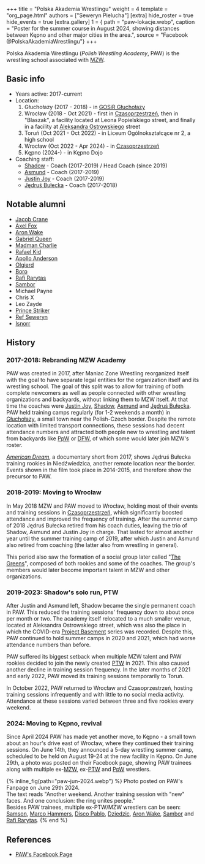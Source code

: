 +++
title = "Polska Akademia Wrestlingu"
weight = 4
template = "org_page.html"
authors = ["Seweryn Pielucha"]
[extra]
hide_roster = true
hide_events = true
[extra.gallery]
1 = { path = "paw-lokacje.webp", caption = "Poster for the summer course in August 2024, showing distances between Kępno and other major cities in the area.", source = "Facebook @PolskaAkademiaWrestlingu"}
+++

Polska Akademia Wrestlingu (_Polish Wrestling Academy_, PAW) is the wrestling school associated with [MZW](@/o/mzw.md).

## Basic info

* Years active: 2017-current
* Location:
  1. Głuchołazy (2017 - 2018) - in [GOSiR Głuchołazy](@/v/gosir-glucholazy.md)
  2. Wrocław (2018 - Oct 2021) - first in [Czasoprzestrzeń](@/v/czasoprzestrzen.md),
     then in "Blaszak", a facility located at Leona Popielskiego street,
     and finally in a facility at [Aleksandra Ostrowskiego](@/v/ostrowskiego-wroclaw.md) street
  3. Toruń (Oct 2021 - Oct 2022) - in Liceum Ogólnokształcące nr 2, a high school
  4. Wrocław (Oct 2022 - Apr 2024) - in [Czasoprzestrzeń](@/v/czasoprzestrzen.md)
  5. Kępno (2024-) - in Kępno Dojo
* Coaching staff:
  - [Shadow](@/w/shadow.md) - Coach (2017-2019) / Head Coach (since 2019)
  - [Asmund](@/w/asmund.md) - Coach (2017-2019)
  - [Justin Joy](@/w/justin-joy.md) - Coach (2017-2019)
  - [Jędruś Bułecka](@/w/jedrus-bulecka.md) - Coach (2017-2018)

## Notable alumni

* [Jacob Crane](@/w/jacob-crane.md)
* [Axel Fox](@/w/axel-fox.md)
* [Aron Wake](@/w/aron-wake.md)
* [Gabriel Queen](@/w/gabriel-queen.md)
* [Madman Charlie](@/w/madman-charlie.md)
* [Rafael Kid](@/w/rafael-kid.md)
* [Apollo Anderson](@/w/apollo-anderson.md)
* [Olgierd](@/w/olgierd.md)
* [Boro](@/w/boro.md)
* [Rafi Rarytas](@/w/rafi.md)
* [Sambor](@/w/sambor.md)
* Michael Payne
* Chris X
* Leo Zayde
* [Prince Striker](@/w/royal-striker.md)
* [Ref Seweryn](@/w/sedzia-seweryn.md)
* [Isnorr](@/w/isnorr.md)

## History

### 2017-2018: Rebranding MZW Academy

PAW was created in 2017, after Maniac Zone Wrestling reorganized itself with the goal to have separate legal entities for the organization itself and its wrestling school.
The goal of this split was to allow for training of both complete newcomers as well as people connected with other wrestling organizations and backyards, without linking them to MZW itself.
At that time the coaches were [Justin Joy](@/w/justin-joy.md), [Shadow](@/w/shadow.md), [Asmund](@/w/asmund.md) and [Jędruś Bułecka](@/w/jedrus-bulecka.md).
PAW held training camps regularly (for 1-2 weekends a month) in [Głuchołazy](@/v/gosir-glucholazy.md), a small town near the Polish-Czech border.
Despite the remote location with limited transport connections, these sessions had decent attendance numbers and attracted both people new to wrestling and talent from backyards like [PpW](@/o/ppw.md) or [DFW](@/o/dfw.md), of which some would later join MZW's roster.

[_American Dream_](@/a/american-dream.md), a documentary short from 2017, shows Jędruś Bułecka training rookies in Niedźwiedzica, another remote location near the border. Events shown in the film took place in 2014-2015, and therefore show the precursor to PAW.

### 2018-2019: Moving to Wrocław

In May 2018 MZW and PAW moved to Wrocław, holding most of their events and training sessions in [Czasoprzestrzeń](@/v/czasoprzestrzen.md), which significantly boosted attendance and improved the frequency of training.
After the summer camp of 2018 Jędruś Bułecka retired from his coach duties, leaving the trio of Shadow, Asmund and Justin Joy in charge.
That lasted for almost another year until the summer training camp of 2019, after which Justin and Asmund also retired from coaching (the latter also from wrestling in general).

This period also saw the formation of a social group later called "[The Greens](@/a/the-greens.md)", composed of both rookies and some of the coaches. The group's members would later become important talent in MZW and other organizations.

### 2019-2023: Shadow's solo run, PTW

After Justin and Asmund left, Shadow became the single permanent coach in PAW.
This reduced the training sessions' frequency down to about once per month or two.
The academy itself relocated to a much smaller venue, located at Aleksandra Ostrowskiego street, which was also the place in which the COVID-era [Project Basement](@/e/mzw/2021-03-18-mzw-project-basement-1.md) series was recorded.
Despite this, PAW continued to hold summer camps in 2020 and 2021, which had worse attendance numbers than before.

PAW suffered its biggest setback when multiple MZW talent and PAW rookies decided to join the newly created [PTW](@/o/ptw.md) in 2021.
This also caused another decline in training session frequency. In the later months of 2021 and early 2022, PAW moved its training sessions temporarily to Toruń.

In October 2022, PAW returned to Wrocław and Czasoprzestrzeń, hosting training sessions infrequently and with little to no social media activity.
Attendance at these sessions varied between three and five rookies every weekend.

### 2024: Moving to Kępno, revival

Since April 2024 PAW has made yet another move, to Kępno - a small town about an hour's drive east of Wrocław, where they continued their training sessions.
On June 14th, they announced a 5-day wrestling summer camp, scheduled to be held on August 19-24 at the new facility in Kępno.
On June 29th, a photo was posted on their Facebook page, showing PAW trainees along with multiple ex-[MZW](@/o/mzw.md), ex-[PTW](@/o/ptw.md) and [PpW](@/o/ppw.md) wrestlers.

{% inline_fig(path="paw-jun-2024.webp") %}
Photo posted on PAW's Fanpage on June 29th 2024. \
The text reads "Another weekend. Another training session with "new" faces. And one conclusion: the ring unites people." \
Besides PAW trainees, multiple ex-PTW/MZW wrestlers can be seen: [Samson](@/w/samson.md), [Marco Hammers](@/w/marco-hammers.md), [Disco Pablo](@/w/disco-pablo.md), [Dziedzic](@/w/dziedzic.md), [Aron Wake](@/w/aron-wake.md), [Sambor](@/w/sambor.md) and [Rafi Rarytas](@/w/rafi.md).
{% end %}

## References

* [PAW's Facebook Page](https://www.facebook.com/PolskaAkademiaWrestlingu)
